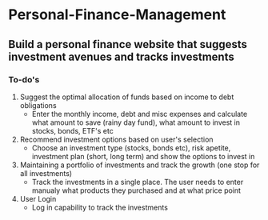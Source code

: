 # Personal-Finance-Management

## Build a personal finance website that suggests investment avenues and tracks investments
### To-do's
<ol>
  <li>Suggest the optimal allocation of funds based on income to debt obligations
    <ul>
      <li>Enter the monthly income, debt and misc expenses and calculate what amount to save (rainy day fund), what amount to invest in stocks, bonds, ETF's etc
      </li>
    </ul>	
  </li>
  <li>Recommend investment options based on user's selection
    <ul>
      <li>Choose an investment type (stocks, bonds etc), risk apetite, investment plan (short, long term) and show the options to invest in</li>
    </ul>	
  </li>
  <li>Maintaining a portfolio of investments and track the growth (one stop for all investments)
      <ul>
      <li>Track the investments in a single place. The user needs to enter manualy what products they purchased and at what price point</li>
    </ul>	
  </li>
    <li>User Login
      <ul>
      <li>Log in capability to track the investments</li>
    </ul>	
  </li>
</ol>	
